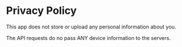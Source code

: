 # Privacy Policy

This app does not store or upload any personal information about you.

The API requests do no pass ANY device information to the servers. 
